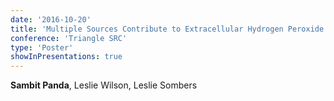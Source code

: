 ```yaml
---
date: '2016-10-20'
title: 'Multiple Sources Contribute to Extracellular Hydrogen Peroxide Dynamics in the Striatum'
conference: 'Triangle SRC'
type: 'Poster'
showInPresentations: true
---
```


**Sambit Panda**, Leslie Wilson, Leslie Sombers
